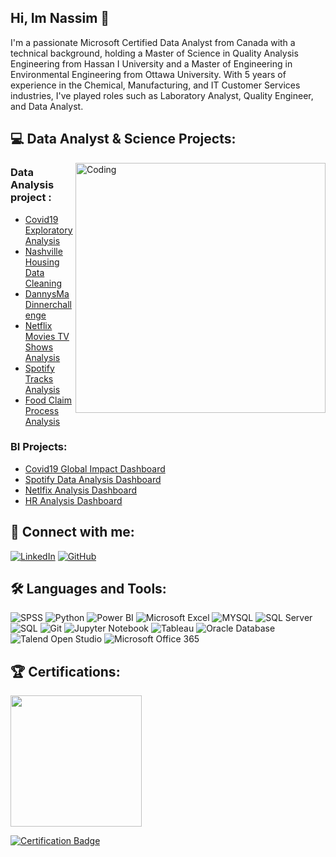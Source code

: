
## Hi, Im Nassim  👋

I'm a passionate Microsoft Certified Data Analyst from Canada with a technical background, holding a Master of Science in Quality Analysis Engineering from Hassan I University and a Master of Engineering in Environmental Engineering from Ottawa University. With 5 years of experience in the Chemical, Manufacturing, and IT Customer Services industries, I've played roles such as Laboratory Analyst, Quality Engineer, and Data Analyst.

## 💻 Data Analyst & Science Projects:
<img align="right" alt="Coding" width="400" src="https://cdn.dribbble.com/users/1162077/screenshots/3848914/programmer.gif" />

### Data Analysis project :
- [Covid19 Exploratory Analysis ](https://github.com/nassimelhommani6/Covid19_Exploratory_Analysis-)
- [Nashville Housing Data Cleaning](https://github.com/nassimelhommani6/Nashville-Housing-Data-Cleaning-)
- [DannysMa Dinnerchallenge](https://github.com/nassimelhommani6/DannysMa_Dinnerchallenge-)
- [Netflix Movies TV Shows Analysis](https://github.com/nassimelhommani6/Netflix-Movies-TV-Shows-Analysis)
- [Spotify Tracks Analysis](https://github.com/nassimelhommani6/Spotify_Tracks_Analysis)
- [Food Claim Process Analysis](https://github.com/nassimelhommani6/Food-Claim-Process-Analysis)


 ### BI Projects:
  - [Covid19 Global Impact Dashboard](https://github.com/nassimelhommani6/Covid19_Exploratory_Analysis-/blob/main/Covid19_Dashboard.pdf)
  - [Spotify Data Analysis Dashboard](https://github.com/nassimelhommani6/Spotify_Tracks_Analysis/blob/main/Spotify%20Data%20Analysis%20Dashboard.pdf)
  - [Netlfix Analysis Dashboard](https://github.com/nassimelhommani6/Netflix-Movies-TV-Shows-Analysis/blob/main/Netlfix%20%20Analysis%20Dashboard%20.pdf)
  - [HR Analysis Dashboard ](https://github.com/nassimelhommani6/HR-Analysis-/blob/main/HRDashboard_Analysis%20.pdf)

## 🤝 Connect with me:
<p>
  <a href="https://www.linkedin.com/in/nassim-el-hommani/"><img alt="LinkedIn" src="https://img.shields.io/badge/LinkedIn-0077B5?logo=linkedin&logoColor=white&style=for-the-badge" /></a>
  <a href="https://github.com/nassimelhommani6"><img alt="GitHub" src="https://img.shields.io/badge/GitHub-100000?logo=github&logoColor=white&style=for-the-badge" /></a>
</p>


## 🛠️ Languages and Tools:
<p>
  <img alt="SPSS" src="https://img.shields.io/badge/IBM%20SPSS-26A2E3?logo=ibm&logoColor=white&style=for-the-badge" />
  <img alt="Python" src="https://img.shields.io/badge/Python-3776AB?logo=python&logoColor=white&style=for-the-badge" />
  <img alt="Power BI" src="https://img.shields.io/badge/Power%20BI-F2C811?logo=powerbi&logoColor=black&style=for-the-badge" />
  <img alt="Microsoft Excel" src="https://img.shields.io/badge/Microsoft%20Excel-217346?logo=microsoftexcel&logoColor=white&style=for-the-badge" />
  <img alt="MYSQL" src="https://img.shields.io/badge/MYSQL-4479A1?logo=mysql&logoColor=white&style=for-the-badge" />
  <img alt="SQL Server" src="https://img.shields.io/badge/SQL%20Server-CC2927?logo=microsoftsqlserver&logoColor=white&style=for-the-badge" />
  <img alt="SQL" src="https://img.shields.io/badge/SQL-CC2927?logo=postgresql&logoColor=white&style=for-the-badge" />
  <img alt="Git" src="https://img.shields.io/badge/Git-F05032?logo=git&logoColor=white&style=for-the-badge" />
  <img alt="Jupyter Notebook" src="https://img.shields.io/badge/Jupyter-Notebook-F37626?logo=jupyter&logoColor=white&style=for-the-badge" />
  <img alt="Tableau" src="https://img.shields.io/badge/Tableau-E97627?logo=tableau&logoColor=white&style=for-the-badge" />
  <img alt="Oracle Database" src="https://img.shields.io/badge/Oracle%20Database-F80000?logo=oracle&logoColor=white&style=for-the-badge" />
  <img alt="Talend Open Studio" src="https://img.shields.io/badge/Talend%20Open%20Studio-167AA5?logo=talend&logoColor=white&style=for-the-badge" />
  <img alt="Microsoft Office 365" src="https://img.shields.io/badge/Microsoft%20Office%20365-0078D4?logo=microsoftoffice&logoColor=white&style=for-the-badge" />
</p

 #

 

 ## 🏆 Certifications: 
<a href="https://learn.microsoft.com/api/credentials/share/en-us/98042226/F66AC15799C8B7C4?sharingId=6447C1FCABC0A126">
  <img src="https://learn.microsoft.com/en-us/media/learn/certification/badges/microsoft-certified-associate-badge.svg" width="210">
</a>  

[![Certification Badge](https://res.cloudinary.com/dyd911kmh/image/upload/v1659085702/Certification/Badges%202022/data-analyst-associate-badge.svg)](https://www.datacamp.com/certificate/DAA0014986978928)



 
 
 
 
 
